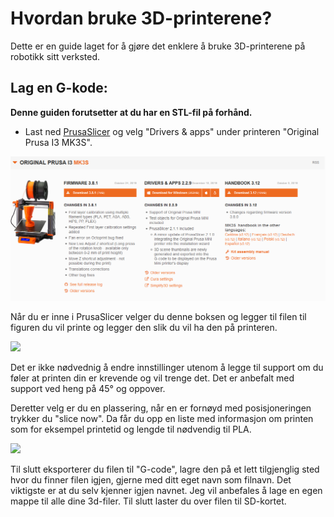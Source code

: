 # Hvordan bruke 3D-printerene?

Dette er en guide laget for å gjøre det enklere å bruke 3D-printerene på robotikk sitt verksted.

## Lag en G-kode:

**Denne guiden forutsetter at du har en STL-fil på forhånd.**

- Last ned <a href="https://www.prusa3d.com/drivers/" target="_blank">PrusaSlicer</a> og velg "Drivers & apps" under printeren "Original Prusa I3 MK3S".

![](bilder/Merknad%202020-01-16%20132410.png)

Når du er inne i PrusaSlicer velger du denne boksen og legger til filen til figuren du vil printe og legger den slik du vil ha den på printeren. 

![](https://raw.githubusercontent.com/robotikklinja/3d-printere/master/bilder/Merknad2020-01-16133044.png)  

Det er ikke  nødvednig å endre innstillinger utenom å legge til support om du føler at printen din er krevende og vil trenge det. Det er anbefalt med support ved heng på 45° og oppover.

Deretter velg er du en plassering, når en er fornøyd med posisjoneringen trykker du "slice now". Da får du opp en liste med informasjon om printen som for eksempel printetid og lengde til nødvendig til PLA.

![](https://raw.githubusercontent.com/robotikklinja/3d-printere/master/bilder/Merknad2020-01-16134425.png) 

Til slutt eksporterer du filen til "G-code", lagre den på et lett tilgjenglig sted hvor du finner filen igjen, gjerne med ditt eget navn som filnavn. Det viktigste er at du selv kjenner igjen navnet. Jeg vil anbefales å lage en egen mappe til alle dine 3d-filer. Til slutt laster du over filen til SD-kortet.


